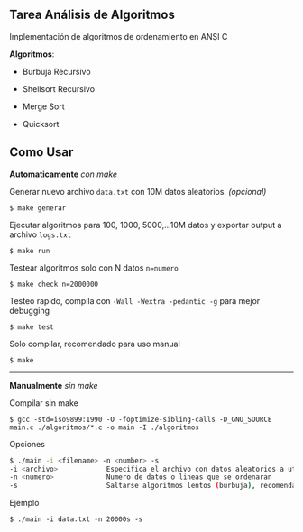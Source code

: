 ## Tarea Análisis de Algoritmos

Implementación de algoritmos de ordenamiento en ANSI C

**Algoritmos**:

*   Burbuja Recursivo

*   Shellsort Recursivo

*   Merge Sort

*   Quicksort

## Como Usar

**Automaticamente** *con make*

Generar nuevo archivo `data.txt` con 10M datos aleatorios. *(opcional)*

    $ make generar

Ejecutar algoritmos para 100, 1000, 5000,...10M datos y exportar output a archivo `logs.txt`

    $ make run

Testear algoritmos solo con N datos `n=numero`

    $ make check n=2000000

Testeo rapido, compila con `-Wall -Wextra -pedantic -g` para mejor debugging

    $ make test

Solo compilar, recomendado para uso manual

    $ make

***

**Manualmente** *sin make*

Compilar sin make

    $ gcc -std=iso9899:1990 -O -foptimize-sibling-calls -D_GNU_SOURCE main.c ./algoritmos/*.c -o main -I ./algoritmos

Opciones

```bash
$ ./main -i <filename> -n <number> -s
-i <archivo>            Especifica el archivo con datos aleatorios a utilizar
-n <numero>             Numero de datos o lineas que se ordenaran
-s                      Saltarse algoritmos lentos (burbuja), recomendado si solo se busca hacer un ordenamiento rapido
```

Ejemplo

    $ ./main -i data.txt -n 20000s -s

